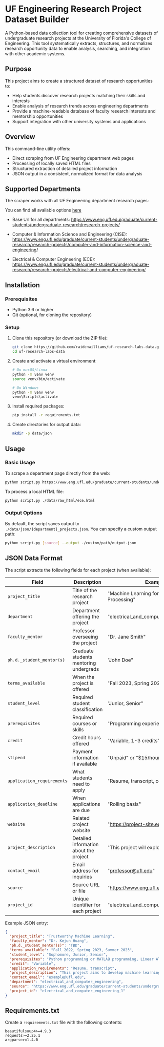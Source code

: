 # UF Engineering Research Project Dataset Builder

A Python-based data collection tool for creating comprehensive datasets of undergraduate research projects at the University of Florida's College of Engineering. This tool systematically extracts, structures, and normalizes research opportunity data to enable analysis, searching, and integration with other academic systems.

## Purpose

This project aims to create a structured dataset of research opportunities to:
- Help students discover research projects matching their skills and interests
- Enable analysis of research trends across engineering departments
- Provide a machine-readable database of faculty research interests and mentorship opportunities
- Support integration with other university systems and applications

## Overview

This command-line utility offers:
- Direct scraping from UF Engineering department web pages
- Processing of locally saved HTML files 
- Structured extraction of detailed project information
- JSON output in a consistent, normalized format for data analysis

## Supported Departments

The scraper works with all UF Engineering department research pages:

You can find all available options [here](https://www.eng.ufl.edu/graduate/current-students/undergraduate-research/research-projects/)

- Base Url for all departments: 
  https://www.eng.ufl.edu/graduate/current-students/undergraduate-research/research-projects/

- Computer & Information Science and Engineering (CISE): 
  https://www.eng.ufl.edu/graduate/current-students/undergraduate-research/research-projects/computer-and-information-science-and-engineering/

- Electrical & Computer Engineering (ECE): 
  https://www.eng.ufl.edu/graduate/current-students/undergraduate-research/research-projects/electrical-and-computer-engineering/


## Installation

### Prerequisites

- Python 3.6 or higher
- Git (optional, for cloning the repository)

### Setup

1. Clone this repository (or download the ZIP file):
   ```bash
   git clone https://github.com/raidenwilliams/uf-research-labs-data.git
   cd uf-research-labs-data
   ```

2. Create and activate a virtual environment:
   ```bash
   # On macOS/Linux
   python -m venv venv
   source venv/bin/activate
   
   # On Windows
   python -m venv venv
   venv\Scripts\activate
   ```

3. Install required packages:
   ```bash
   pip install -r requirements.txt
   ```

4. Create directories for output data:
   ```bash
   mkdir -p data/json
   ```

## Usage

### Basic Usage

To scrape a department page directly from the web:

```bash
python script.py https://www.eng.ufl.edu/graduate/current-students/undergraduate-research/research-projects/electrical-and-computer-engineering/
```

To process a local HTML file:

```bash
python script.py ./data/raw_html/ece.html
```

### Output Options

By default, the script saves output to `./data/json/{department}_projects.json`. You can specify a custom output path:

```bash
python script.py [source] --output ./custom/path/output.json
```

## JSON Data Format

The script extracts the following fields for each project (when available):

| Field | Description | Example |
|-------|-------------|---------|
| `project_title` | Title of the research project | "Machine Learning for Signal Processing" |
| `department` | Department offering the project | "electrical_and_computer_engineering" |
| `faculty_mentor` | Professor overseeing the project | "Dr. Jane Smith" |
| `ph.d._student_mentor(s)` | Graduate students mentoring undergrads | "John Doe" |
| `terms_available` | When the project is offered | "Fall 2023, Spring 2024" |
| `student_level` | Required student classification | "Junior, Senior" |
| `prerequisites` | Required courses or skills | "Programming experience, EEL3701" |
| `credit` | Credit hours offered | "Variable, 1-3 credits" |
| `stipend` | Payment information if available | "Unpaid" or "$15/hour" |
| `application_requirements` | What students need to apply | "Resume, transcript, cover letter" |
| `application_deadline` | When applications are due | "Rolling basis" |
| `website` | Related project website | "https://project-site.edu" |
| `project_description` | Detailed information about the project | "This project will explore..." |
| `contact_email` | Email address for inquiries | "professor@ufl.edu" |
| `source` | Source URL or file | "https://www.eng.ufl.edu/..." |
| `project_id` | Unique identifier for each project | "electrical_and_computer_engineering_1" |

Example JSON entry:
```json
{
  "project_title": "Trustworthy Machine Learning",
  "faculty_mentor": "Dr. Kejun Huang",
  "ph.d._student_mentor(s)": "TBD",
  "terms_available": "Fall 2022, Spring 2023, Summer 2023",
  "student_level": "Sophomore, Junior, Senior",
  "prerequisites": "Python programming or MATLAB programming, Linear Algebra",
  "credit": "Variable",
  "application_requirements": "Resume, transcript",
  "project_description": "This project aims to develop machine learning algorithms...",
  "contact_email": "example@ufl.edu",
  "department": "electrical_and_computer_engineering",
  "source": "https://www.eng.ufl.edu/graduate/current-students/undergraduate-research/research-projects/electrical-and-computer-engineering/",
  "project_id": "electrical_and_computer_engineering_1"
}
```

## Requirements.txt

Create a `requirements.txt` file with the following contents:

```
beautifulsoup4>=4.9.3
requests>=2.25.1
argparse>=1.4.0
```